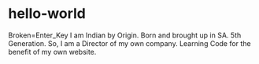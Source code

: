 # hello-world
Broken=Enter_Key
I am Indian by Origin. Born and brought up in SA. 5th Generation. So, I am a Director of my own company. Learning Code for the benefit of my own website. 
